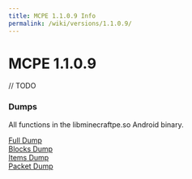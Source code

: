 ```yaml
---
title: MCPE 1.1.0.9 Info
permalink: /wiki/versions/1.1.0.9/
---
```

# MCPE 1.1.0.9
// TODO

### Dumps
All functions in the libminecraftpe.so Android binary.

[Full Dump](dumps/fulldump.txt)  
[Blocks Dump](dumps/blockdump.txt)  
[Items Dump](dumps/itemdump.txt)  
[Packet Dump](dumps/packetdump.txt)  
